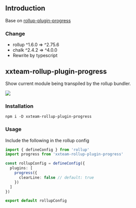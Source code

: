 ## Introduction

Base on [rollup-plugin-progress](https://github.com/jkuri/rollup-plugin-progress)

### Change

- rollup ^1.6.0 => ^2.75.6
- chalk ^2.4.2 => ^4.0.0
- Rewrite by typescript

## xxteam-rollup-plugin-progress

Show current module being transpiled by the rollup bundler.

<img src="https://cloud.githubusercontent.com/assets/1796022/20893960/02d1b622-bb14-11e6-8ef5-dd5282248ecb.gif">

### Installation

```shell
npm i -D xxteam-rollup-plugin-progress
```

### Usage

Include the following in the rollup config

```typescript
import { defineConfig } from 'rollup'
import progress from 'xxteam-rollup-plugin-progress'

const rollupConfig = defineConfig({
  plugins: [
    progress({
      clearLine: false // default: true
    })
  ]
})

export default rollupConfig
```
